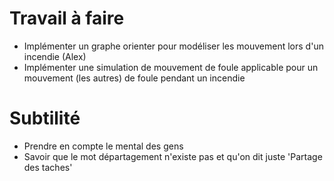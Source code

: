 # Travail à faire
- Implémenter un graphe orienter pour modéliser les mouvement lors d'un incendie (Alex)
- Implémenter une simulation de mouvement de foule applicable pour un mouvement  (les autres)
de foule pendant un incendie

# Subtilité
- Prendre en compte le mental des gens
- Savoir que le mot départagement n'existe pas et qu'on dit juste 'Partage des taches'
